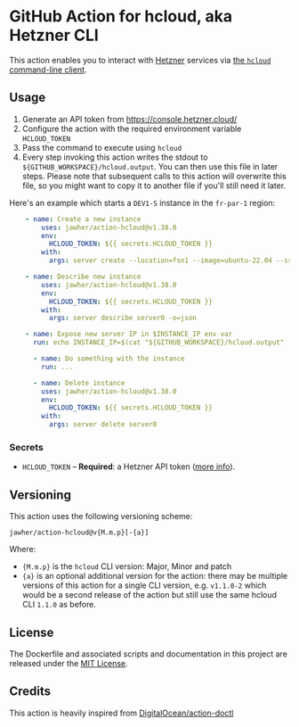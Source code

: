 # GitHub Action for hcloud, aka Hetzner CLI

This action enables you to interact with [Hetzner](https://www.hetzner.com/) services via [the `hcloud` command-line client](https://github.com/hetznercloud/cli/).

## Usage

1. Generate an API token from https://console.hetzner.cloud/
2. Configure the action with the required environment variable `HCLOUD_TOKEN`
2. Pass the command to execute using `hcloud`
3. Every step invoking this action writes the stdout to `${GITHUB_WORKSPACE}/hcloud.output`. You can then use this file in later steps. Please note that subsequent calls to this action will overwrite this file, so you might want to copy it to another file if you'll still need it later.

Here's an example which starts a `DEV1-S` instance in the `fr-par-1` region:

```yaml
    - name: Create a new instance
        uses: jawher/action-hcloud@v1.38.0
        env:
          HCLOUD_TOKEN: ${{ secrets.HCLOUD_TOKEN }}
        with:
          args: server create --location=fsn1 --image=ubuntu-22.04 --ssh-key=mine --type=cx11 --name=server0

    - name: Describe new instance
        uses: jawher/action-hcloud@v1.38.0
        env:
          HCLOUD_TOKEN: ${{ secrets.HCLOUD_TOKEN }}
        with:
          args: server describe server0 -o=json

    - name: Expose new server IP in $INSTANCE_IP env var
      run: echo INSTANCE_IP=$(cat "${GITHUB_WORKSPACE}/hcloud.output" | jq -er '.public_net.ipv4.ip') >> $GITHUB_ENV

      - name: Do something with the instance
        run: ...

      - name: Delete instance
        uses: jawher/action-hcloud@v1.38.0
        env:
          HCLOUD_TOKEN: ${{ secrets.HCLOUD_TOKEN }}
        with:
          args: server delete server0
```

### Secrets

- `HCLOUD_TOKEN` – **Required**: a Hetzner API token ([more info](https://docs.hetzner.com/cloud/api/getting-started/generating-api-token/)).

## Versioning

This action uses the following versioning scheme:

```
jawher/action-hcloud@v{M.m.p}[-{a}]
```

Where:

* `{M.m.p}` is the `hcloud` CLI version: Major, Minor and patch
* `{a}` is an optional additional version for the action: there may be multiple versions of this action for a single CLI version, e.g. `v1.1.0-2` which would be a second release of the action but still use the same hcloud CLI `1.1.0` as before.

## License

The Dockerfile and associated scripts and documentation in this project are released under the [MIT License](LICENSE).

## Credits

This action is heavily inspired from [DigitalOcean/action-doctl](https://github.com/digitalocean/action-doctl)
